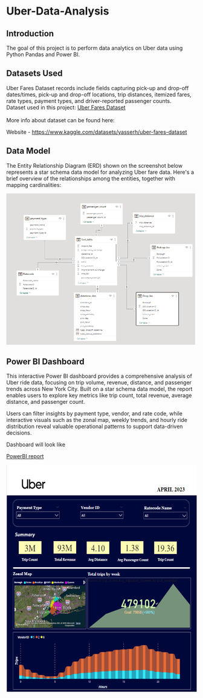 # Uber-Data-Analysis
<h2>Introduction</h2>
The goal of this project is to perform data analytics on Uber data using Python Pandas and Power BI.
<h2>Datasets Used</h2>
Uber Fares Dataset records include fields capturing pick-up and drop-off dates/times, pick-up and drop-off locations, trip distances, itemized fares, rate types, payment types, and driver-reported passenger counts.<br>
Dataset used in this project: <a href="https://www.kaggle.com/datasets/yasserh/uber-fares-dataset">Uber Fares Dataset</a>
<br><br>
More info about dataset can be found here:

Website - <a href="(https://www.kaggle.com/datasets/yasserh/uber-fares-dataset)">https://www.kaggle.com/datasets/yasserh/uber-fares-dataset</a><br>
<h2>Data Model</h2>

The Entity Relationship Diagram (ERD) shown on the screenshot below represents a star schema data model for analyzing Uber fare data. Here's a brief overview of the relationships among the entities, 
together with mapping cardinalities:

<img src="Data-Model.png" width = "500" height="400">
<h2>Power BI Dashboard</h2>

This interactive Power BI dashboard provides a comprehensive analysis of Uber ride data, focusing on trip volume, revenue, distance, and passenger trends across New York City. Built on a star schema data model,
the report enables users to explore key metrics like trip count, total revenue, average distance, and passenger count.

Users can filter insights by payment type, vendor, and rate code, while interactive visuals such as the zonal map, weekly trends, and hourly ride distribution reveal valuable operational patterns to support
data-driven decisions.

Dashboard will look like


[PowerBI report](https://drive.google.com/drive/folders/1bHPIsOfgUIfV5Bjv1k1T0PV3xxicm2ZQ)






<img src="Dashboard.png" height="600">
